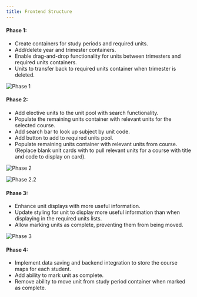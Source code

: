 ```yaml
---
title: Frontend Structure
---
```


#### Phase 1:

- Create containers for study periods and required units.
- Add/delete year and trimester containers.
- Enable drag-and-drop functionality for units between trimesters and required units containers.
- Units to transfer back to required units container when trimester is deleted.

![Phase 1](/phase1.png)

#### Phase 2:

- Add elective units to the unit pool with search functionality.
- Populate the remaining units container with relevant units for the selected course.
- Add search bar to look up subject by unit code.
- Add button to add to required units pool.
- Populate remaining units container with relevant units from course.(Replace blank unit cards with to pull relevant units for a course
  with title and code to display on card).

![Phase 2](/phase2.png)

![Phase 2.2](/phase2.2.png)

#### Phase 3:

- Enhance unit displays with more useful information.
- Update styling for unit to display more useful information than when displaying in the required units lists.
- Allow marking units as complete, preventing them from being moved.

![Phase 3](/phase3.png)

#### Phase 4:

- Implement data saving and backend integration to store the course maps for each student.
- Add ability to mark unit as complete.
- Remove ability to move unit from study period container when marked as complete.

